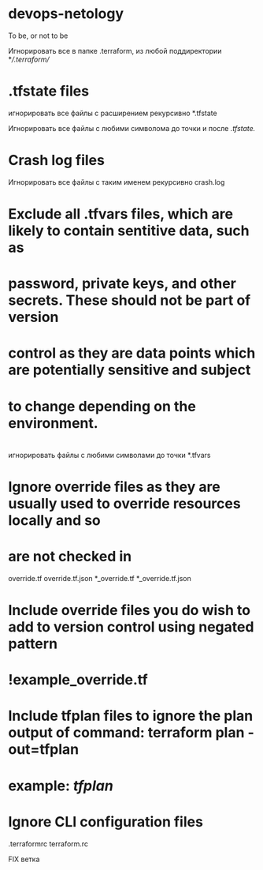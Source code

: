 # devops-netology

To be, or not to be


Игнорировать все в папке .terraform, из любой поддиректории
**/.terraform/*

# .tfstate files
игнорировать все файлы с расширением рекурсивно
*.tfstate

Игнорировать все файлы с любими символома до точки и после
*.tfstate.*

# Crash log files
Игнорировать все файлы с таким именем рекурсивно
crash.log

# Exclude all .tfvars files, which are likely to contain sentitive data, such as
# password, private keys, and other secrets. These should not be part of version
# control as they are data points which are potentially sensitive and subject
# to change depending on the environment.
#
игнорировать файлы с любими символами до точки 
*.tfvars

# Ignore override files as they are usually used to override resources locally and so
# are not checked in
override.tf
override.tf.json
*_override.tf
*_override.tf.json

# Include override files you do wish to add to version control using negated pattern
#
# !example_override.tf

# Include tfplan files to ignore the plan output of command: terraform plan -out=tfplan
# example: *tfplan*

# Ignore CLI configuration files
.terraformrc
terraform.rc




FIX ветка 
